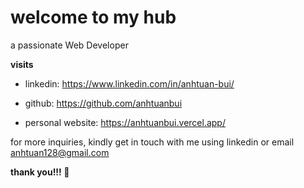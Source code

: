 # welcome to my hub

a passionate Web Developer

**visits**

- linkedin: https://www.linkedin.com/in/anhtuan-bui/

- github: https://github.com/anhtuanbui

- personal website: https://anhtuanbui.vercel.app/

for more inquiries, kindly get in touch with me using linkedin or email anhtuan128@gmail.com

__thank you!!! 🙏__